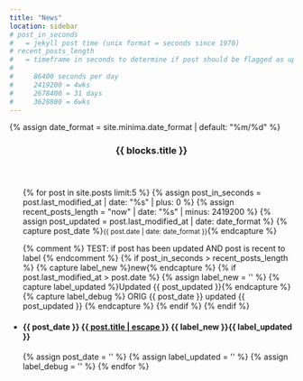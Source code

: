 ```yaml
---
title: "News"
location: sidebar
# post_in_seconds
#   = jekyll post time (unix format = seconds since 1970)
# recent_posts_length
#   = timeframe in seconds to determine if post should be flagged as updated
#
#     86400 seconds per day 
#     2419200 = 4wks
#     2678400 = 31 days  
#     3628800 = 6wks
---
```


{% assign date_format = site.minima.date_format | default: "%m/%d" %}

<header><h3 class="page-heading">{{ blocks.title }}</h3></header>
<ul class="post-list text-muted list-unstyled">

{% for post in site.posts limit:5 %}
  {% assign post_in_seconds = post.last_modified_at | date: "%s" | plus: 0 %}
  {% assign recent_posts_length = "now" | date: "%s" | minus: 2419200 %}
  {% assign post_updated = post.last_modified_at | date: date_format %}
  {% capture post_date %}<small><span class="">{{ post.date | date: date_format }}</span></small>{% endcapture %}

{% comment %} TEST: if post has been updated AND post is recent to label {% endcomment %}
  {% if post_in_seconds > recent_posts_length %}
  {% capture label_new %}<span class="label label-primary">new</span>{% endcapture %}
    {% if post.last_modified_at > post.date %}
      {% assign label_new = '' %}
      {% capture label_updated %}<span class="label label-info">Updated <span class="badge">{{ post_updated }}</span></span>{% endcapture %}
      {% capture label_debug %}
        <span class="label label-success">ORIG {{ post_date }}</span>
        <span class="label label-warning">updated {{ post_updated }}</span>
      {% endcapture %}
    {% endif %}
  {% endif %}

<li>
    <h4>{{ post_date }}
      <a class="post-link" href="{{ post.url | relative_url }}">
        {{ post.title | escape }}</a> {{ label_new }}{{ label_updated }}
      </h4>
</li>
  {% assign post_date = '' %}
  {% assign label_updated = '' %}
  {% assign label_debug = '' %}
{% endfor %}
</ul>
